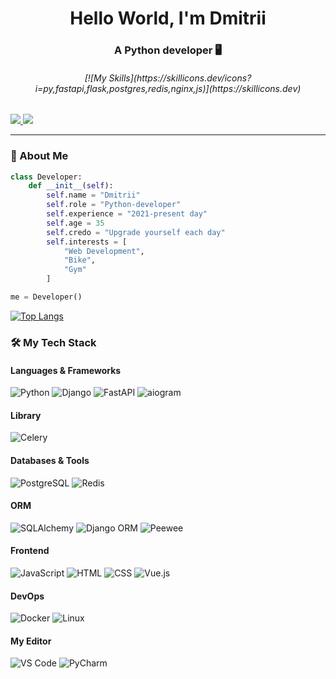 <h1 align="center">Hello World, I'm Dmitrii</h1>
<h3 align="center">A Python developer 🖥️</h3>
<h6 align="center">[![My Skills](https://skillicons.dev/icons?i=py,fastapi,flask,postgres,redis,nginx,js)](https://skillicons.dev)</h6>
<p align="center">

[//]: # (  <a href="https://github.com/dimKucher">)
[//]: # (    <img src="https://komarev.com/ghpvc/?username=dimKucher&color=blue&style=flat" alt="dimKucher" />)
[//]: # (  </a>)
  <a href="https://t.me/dimkucher_python">
    <img src="https://img.shields.io/badge/Telegram-2CA5E0?style=flat&logo=telegram&logoColor=white" />
  </a>
  <a href="mailto:dim.kucher.backend.python@gmail.com">
    <img src="https://img.shields.io/badge/Gmail-D14836?style=flat&logo=gmail&logoColor=white" />
  </a>
</p>

---

### 🚀 About Me
```python
class Developer:
    def __init__(self):
        self.name = "Dmitrii"
        self.role = "Python-developer"
        self.experience = "2021-present day"
        self.age = 35
        self.credo = "Upgrade yourself each day"
        self.interests = [
            "Web Development", 
            "Bike", 
            "Gym"
        ]

me = Developer()
```


[![Top Langs](https://github-readme-stats.vercel.app/api/top-langs/?username=dimKucher&layout=compact&theme=radical&hide_border=true)](https://github.com/dimKucher)

### 🛠️ My Tech Stack

#### **Languages & Frameworks**
![Python](https://img.shields.io/badge/Python-3776AB?style=for-the-badge&logo=python&logoColor=white)
![Django](https://img.shields.io/badge/Django-092E20?style=for-the-badge&logo=django&logoColor=white)
![FastAPI](https://img.shields.io/badge/FastAPI-009688?style=for-the-badge&logo=fastapi&logoColor=white)
![aiogram](https://img.shields.io/badge/aiogram-2CA5E0?style=for-the-badge&logo=telegram&logoColor=white)

#### **Library**
![Celery](https://img.shields.io/badge/Celery-37814A?style=for-the-badge&logo=celery&logoColor=white)

#### **Databases & Tools**
![PostgreSQL](https://img.shields.io/badge/PostgreSQL-4169E1?style=for-the-badge&logo=postgresql&logoColor=white)
![Redis](https://img.shields.io/badge/Redis-DC382D?style=for-the-badge&logo=redis&logoColor=white)

#### **ORM**
![SQLAlchemy](https://img.shields.io/badge/SQLAlchemy-D71F00?style=for-the-badge&logo=sqlalchemy&logoColor=white)
![Django ORM](https://img.shields.io/badge/Django_ORM-092E20?style=for-the-badge&logo=django&logoColor=white)
![Peewee](https://img.shields.io/badge/Peewee-3B7E9F?style=for-the-badge&logo=python&logoColor=white)

#### **Frontend**
![JavaScript](https://img.shields.io/badge/JavaScript-F7DF1E?style=for-the-badge&logo=javascript&logoColor=black)
![HTML](https://img.shields.io/badge/HTML-E34F26?style=for-the-badge&logo=html5&logoColor=white)
![CSS](https://img.shields.io/badge/CSS-1572B6?style=for-the-badge&logo=css3&logoColor=white)
![Vue.js](https://img.shields.io/badge/Vue.js-4FC08D?style=for-the-badge&logo=vuedotjs&logoColor=white)

#### **DevOps**
![Docker](https://img.shields.io/badge/Docker-2496ED?style=for-the-badge&logo=docker&logoColor=white)
![Linux](https://img.shields.io/badge/Linux-FCC624?style=for-the-badge&logo=linux&logoColor=black)

#### **My Editor**
![VS Code](https://img.shields.io/badge/VS_Code-007ACC?style=for-the-badge&logo=visual-studio-code&logoColor=white)
![PyCharm](https://img.shields.io/badge/PyCharm-000000?style=for-the-badge&logo=pycharm&logoColor=white)


